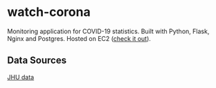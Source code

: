 # watch-corona

Monitoring application for COVID-19 statistics. Built with Python, Flask, Nginx and Postgres. Hosted on EC2 ([check it out](http://ec2-3-88-213-199.compute-1.amazonaws.com/)).

## Data Sources

[JHU data](https://github.com/CSSEGISandData/COVID-19)
